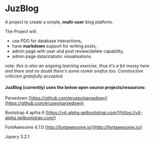 # JuzBlog

A project to create a simple, **multi-user** blog platform.

The Project will:
* use PDO for database interactions,
* have **markdown** support for writing posts,
* admin page with user and post review/delete capability,
* admin page data/statistic visualisations.



_note: this is also an ongoing learning exercise, thus it's a bit messy here and there and no doubt there's some rookie snafus too. Constructive criticism gratefully accepted._

#### JuzBlog (currently) uses the below open source projects/resources:
Parsedown [https://github.com/erusev/parsedown](https://github.com/erusev/parsedown)

Bootstrap 4 aplha 6 [https://v4-alpha.getbootstrap.com/](https://v4-alpha.getbootstrap.com/)

FontAwesome 4.7.0 [http://fontawesome.io/](http://fontawesome.io/)

Jquery 3.2.1
